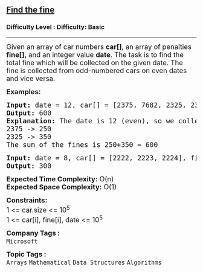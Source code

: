 <h2><a href="https://www.geeksforgeeks.org/problems/find-the-fine4353/1?page=1&sortBy=difficulty">Find the fine</a></h2><h3>Difficulty Level : Difficulty: Basic</h3><hr><div class="problems_problem_content__Xm_eO"><p><span style="font-size: 18px;">Given an array of car numbers <strong>car[]</strong>,&nbsp;</span><span style="font-size: 18px;">an array of penalties <strong>fine[],</strong></span><span style="font-size: 18px;"> and an integer value <strong>date</strong>. The task is to find the total fine which will be collected on the given date. The fine is collected from odd-numbered cars on even dates and vice versa.</span></p>
<p><span style="font-size: 18px;"><strong>Examples:</strong></span></p>
<pre><span style="font-size: 18px;"><strong>Input: </strong>date = 12, car[] = [2375, 7682, 2325, 2352], fine[] = [250, 500, 350, 200]
<strong>Output: </strong>600
<strong>Explanation: </strong>The date is 12 (even), so we collect the fine from odd-numbered cars. The odd-numbered cars and the fines associated with them are as follows:
2375 -&gt; 250
2325 -&gt; 350
The sum of the fines is 250+350 = 600</span></pre>
<pre><span style="font-size: 18px;"><strong>Input: </strong>date = 8, car[] = [2222, 2223, 2224], fine[] = [200, 300, 400]
<strong>Output: </strong>300</span></pre>
<p><span style="font-size: 18px;"><strong>Expected Time Complexity:</strong> O(n)<br><strong>Expected Space&nbsp;</strong></span><strong style="font-family: -apple-system, BlinkMacSystemFont, 'Segoe UI', Roboto, Oxygen, Ubuntu, Cantarell, 'Open Sans', 'Helvetica Neue', sans-serif; font-size: 18px;">Complexity</strong><strong style="font-size: 18px; font-family: -apple-system, BlinkMacSystemFont, 'Segoe UI', Roboto, Oxygen, Ubuntu, Cantarell, 'Open Sans', 'Helvetica Neue', sans-serif;">:</strong><span style="font-size: 18px; font-family: -apple-system, BlinkMacSystemFont, 'Segoe UI', Roboto, Oxygen, Ubuntu, Cantarell, 'Open Sans', 'Helvetica Neue', sans-serif;"> O(1)</span></p>
<p><span style="font-size: 18px;"><strong>Constraints:</strong><br>1 &lt;= car.size &lt;= 10<sup>5</sup><br>1 &lt;= car[i], fine[i], date &lt;= 10<sup>5</sup><br></span></p></div><p><span style=font-size:18px><strong>Company Tags : </strong><br><code>Microsoft</code>&nbsp;<br><p><span style=font-size:18px><strong>Topic Tags : </strong><br><code>Arrays</code>&nbsp;<code>Mathematical</code>&nbsp;<code>Data Structures</code>&nbsp;<code>Algorithms</code>&nbsp;